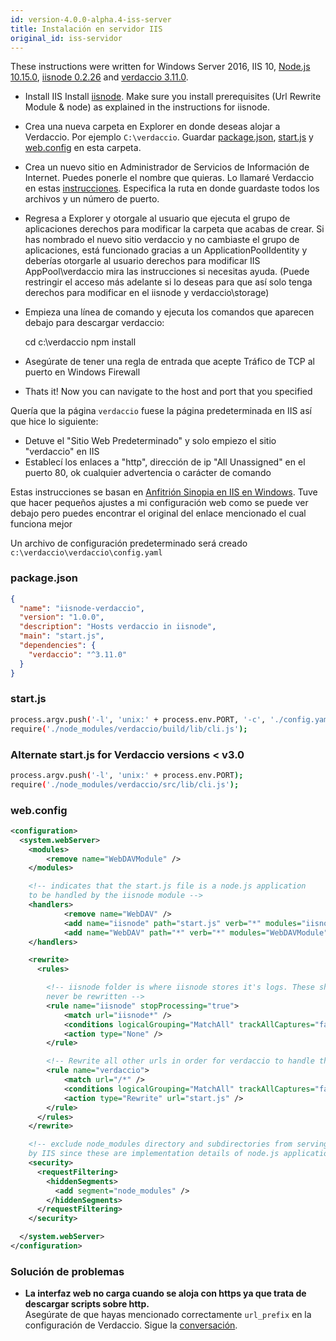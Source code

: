 ```yaml
---
id: version-4.0.0-alpha.4-iss-server
title: Instalación en servidor IIS
original_id: iss-servidor
---
```

These instructions were written for Windows Server 2016, IIS 10, [Node.js 10.15.0](https://nodejs.org/), [iisnode 0.2.26](https://github.com/Azure/iisnode) and [verdaccio 3.11.0](https://github.com/verdaccio/verdaccio).

- Install IIS Install [iisnode](https://github.com/Azure/iisnode). Make sure you install prerequisites (Url Rewrite Module & node) as explained in the instructions for iisnode.
- Crea una nueva carpeta en Explorer en donde deseas alojar a Verdaccio. Por ejemplo `C:\verdaccio`. Guardar [package.json](#packagejson), [start.js](#startjs) y [web.config](#webconfig) en esta carpeta.
- Crea un nuevo sitio en Administrador de Servicios de Información de Internet. Puedes ponerle el nombre que quieras. Lo llamaré Verdaccio en estas [instrucciones](http://www.iis.net/learn/manage/configuring-security/application-pool-identities). Especifica la ruta en donde guardaste todos los archivos y un número de puerto.
- Regresa a Explorer y otorgale al usuario que ejecuta el grupo de aplicaciones derechos para modificar la carpeta que acabas de crear. Si has nombrado el nuevo sitio verdaccio y no cambiaste el grupo de aplicaciones, está funcionado gracias a un ApplicationPoolIdentity y deberías otorgarle al usuario derechos para modificar IIS AppPool\verdaccio mira las instrucciones si necesitas ayuda. (Puede restringir el acceso más adelante si lo deseas para que así solo tenga derechos para modificar en el iisnode y verdaccio\storage)
- Empieza una línea de comando y ejecuta los comandos que aparecen debajo para descargar verdaccio:

    cd c:\verdaccio
    npm install
    

- Asegúrate de tener una regla de entrada que acepte Tráfico de TCP al puerto en Windows Firewall
- Thats it! Now you can navigate to the host and port that you specified

Quería que la página `verdaccio` fuese la página predeterminada en IIS así que hice lo siguiente:

- Detuve el "Sitio Web Predeterminado" y solo empiezo el sitio "verdaccio" en IIS
- Establecí los enlaces a "http", dirección de ip "All Unassigned" en el puerto 80, ok cualquier advertencia o carácter de comando

Estas instrucciones se basan en [Anfitrión Sinopia en IIS en Windows](https://gist.github.com/HCanber/4dd8409f79991a09ac75). Tuve que hacer pequeños ajustes a mi configuración web como se puede ver debajo pero puedes encontrar el original del enlace mencionado el cual funciona mejor

Un archivo de configuración predeterminado será creado `c:\verdaccio\verdaccio\config.yaml`

### package.json

```json
{
  "name": "iisnode-verdaccio",
  "version": "1.0.0",
  "description": "Hosts verdaccio in iisnode",
  "main": "start.js",
  "dependencies": {
    "verdaccio": "^3.11.0"
  }
}
```

### start.js

```bash
process.argv.push('-l', 'unix:' + process.env.PORT, '-c', './config.yaml'); 
require('./node_modules/verdaccio/build/lib/cli.js');
```

### Alternate start.js for Verdaccio versions < v3.0

```bash
process.argv.push('-l', 'unix:' + process.env.PORT);
require('./node_modules/verdaccio/src/lib/cli.js');
```

### web.config

```xml
<configuration>
  <system.webServer>
    <modules>
        <remove name="WebDAVModule" />
    </modules>

    <!-- indicates that the start.js file is a node.js application
    to be handled by the iisnode module -->
    <handlers>
            <remove name="WebDAV" />
            <add name="iisnode" path="start.js" verb="*" modules="iisnode" resourceType="Unspecified" requireAccess="Execute" />
            <add name="WebDAV" path="*" verb="*" modules="WebDAVModule" resourceType="Unspecified" requireAccess="Execute" />
    </handlers>

    <rewrite>
      <rules>

        <!-- iisnode folder is where iisnode stores it's logs. These should
        never be rewritten -->
        <rule name="iisnode" stopProcessing="true">
            <match url="iisnode*" />
            <conditions logicalGrouping="MatchAll" trackAllCaptures="false" />
            <action type="None" />
        </rule>

        <!-- Rewrite all other urls in order for verdaccio to handle these -->
        <rule name="verdaccio">
            <match url="/*" />
            <conditions logicalGrouping="MatchAll" trackAllCaptures="false" />
            <action type="Rewrite" url="start.js" />
        </rule>
      </rules>
    </rewrite>

    <!-- exclude node_modules directory and subdirectories from serving
    by IIS since these are implementation details of node.js applications -->
    <security>
      <requestFiltering>
        <hiddenSegments>
          <add segment="node_modules" />
        </hiddenSegments>
      </requestFiltering>
    </security>

  </system.webServer>
</configuration>
```

### Solución de problemas

- **La interfaz web no carga cuando se aloja con https ya que trata de descargar scripts sobre http.**  
    Asegúrate de que hayas mencionado correctamente `url_prefix` en la configuración de Verdaccio. Sigue la [conversación](https://github.com/verdaccio/verdaccio/issues/622).